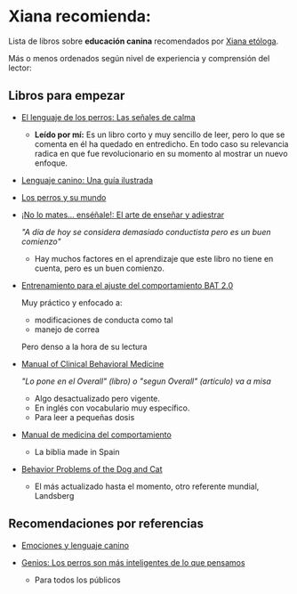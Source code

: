 
# Xiana recomienda: 

Lista de libros sobre __educación canina__ recomendados por [Xiana etóloga](https://etoloxia.vet).

Más o menos ordenados según nivel de experiencia y comprensión del lector: 

## Libros para empezar

* [El lenguaje de los perros: Las señales de calma](https://www.amazon.es/dp/849332325X)

    * __Leído por mí:__ Es un libro corto y muy sencillo de leer, pero lo que se comenta en él ha quedado en entredicho. En todo caso su relevancia radica en que fue revolucionario en su momento al mostrar un nuevo enfoque.

* [Lenguaje canino: Una guía ilustrada](https://amzn.eu/d/9vSDkEI)
    
* [Los perros y su mundo](https://amzn.eu/d/c6mWrlC)
    
* [¡No lo mates... enséñale!: El arte de enseñar y adiestrar](https://amzn.eu/d/9e6FSu8)
  
    _"A día de hoy se considera demasiado conductista pero es un buen comienzo"_
    * Hay muchos factores en el aprendizaje que este libro no tiene en cuenta, pero es un buen comienzo.
    
* [Entrenamiento para el ajuste del comportamiento BAT 2.0](https://www.iberlibro.com/9781539838401/Entrenamiento-Ajuste-Comportamiento-BAT-2.0-1539838404/plp)

    Muy práctico y enfocado a:

    * modificaciones de conducta como tal
    * manejo de correa

    Pero denso a la hora de su lectura


* [Manual of Clinical Behavioral Medicine](https://www.vet-ebooks.com/manual-of-clinical-behavioral-medicine-for-dogs-and-cats)

    _"Lo pone en el Overall" (libro) o "segun Overall" (artículo) va a misa_

    * Algo desactualizado pero vigente.
    * En inglés con vocabulario muy específico.
    * Para leer a pequeñas dosis
 
      
* [Manual de medicina del comportamiento](https://www.consultavet.org/producto-manual-de-medicina-del-comportamiento-54)

    * La biblia made in Spain
 
    
* [Behavior Problems of the Dog and Cat](https://amzn.eu/d/7cpvKkn)

    * El más actualizado hasta el momento, otro referente mundial, Landsberg


## Recomendaciones por referencias

* [Emociones y lenguaje canino](https://www.casadellibro.com/libro-emociones-y-lenguaje-canino/9788412418538/14310542)

* [Genios: Los perros son más inteligentes de lo que pensamos](https://www.casadellibro.com/libro-genios-los-perros-son-mas-inteligentes-de-lo-que-pensamos/9788494185212/2263741)

    * Para todos los públicos











